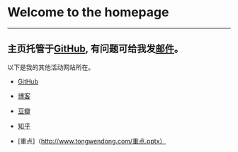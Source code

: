 # Welcome to the homepage

---
主页托管于[GitHub](https://github.com/tongwendong/tongwendong.github.io), 有问题可给我发[邮件](mailto:me@tongwendong.com)。
---

以下是我的其他活动网站所在。

* [GitHub](https://github.com/tongwendong/)

* [博客](http://blog.tongwendong.com/)

* [豆瓣](https://www.douban.com/people/tongwendong/)

* [知乎](https://www.zhihu.com/people/tongwendong/)

* [重点]（http://www.tongwendong.com/重点.pptx）

